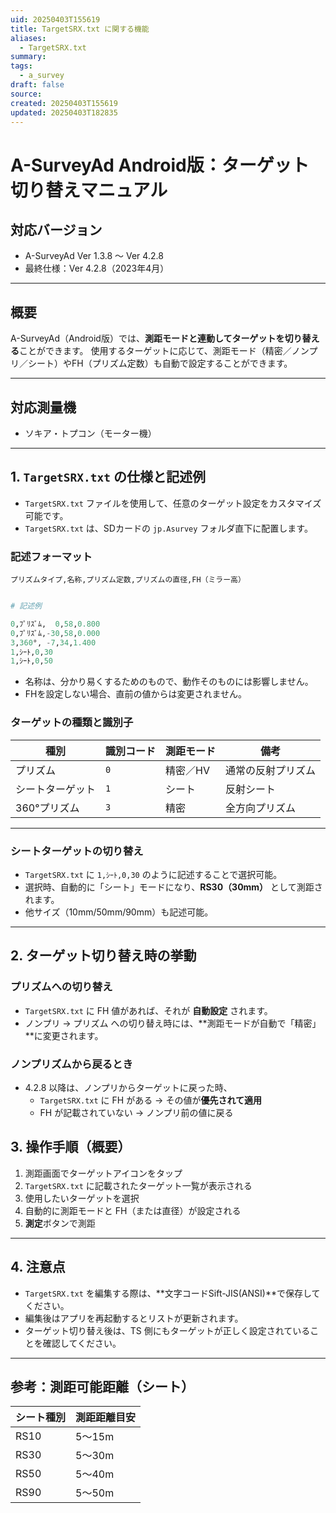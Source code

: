 ```yaml
---
uid: 20250403T155619
title: TargetSRX.txt に関する機能
aliases:
  - TargetSRX.txt
summary: 
tags:
  - a_survey
draft: false
source: 
created: 20250403T155619
updated: 20250403T182835
---
```

# A-SurveyAd Android版：ターゲット切り替えマニュアル

## 対応バージョン
- A-SurveyAd Ver 1.3.8 ～ Ver 4.2.8  
- 最終仕様：Ver 4.2.8（2023年4月）

---

## 概要

A-SurveyAd（Android版）では、**測距モードと連動してターゲットを切り替える**ことができます。
使用するターゲットに応じて、測距モード（精密／ノンプリ／シート）やFH（プリズム定数）も自動で設定することができます。

---

## 対応測量機
- ソキア・トプコン（モーター機）  

---

## 1. `TargetSRX.txt` の仕様と記述例

- `TargetSRX.txt` ファイルを使用して、任意のターゲット設定をカスタマイズ可能です。
- `TargetSRX.txt` は、SDカードの `jp.Asurvey` フォルダ直下に配置します。
### 記述フォーマット

`プリズムタイプ,名称,プリズム定数,プリズムの直径,FH（ミラー高）`

```python

# 記述例

0,ﾌﾟﾘｽﾞﾑ,  0,58,0.800
0,ﾌﾟﾘｽﾞﾑ,-30,58,0.000
3,360°, -7,34,1.400
1,ｼｰﾄ,0,30
1,ｼｰﾄ,0,50

```
- 名称は、分かり易くするためのもので、動作そのものには影響しません。
- FHを設定しない場合、直前の値からは変更されません。

###  ターゲットの種類と識別子

| 種別       | 識別コード | 測距モード | 備考        |
| -------- | ----- | ----- | --------- |
| プリズム     | `0`   | 精密／HV | 通常の反射プリズム |
| シートターゲット | `1`   | シート   | 反射シート     |
| 360°プリズム | `3`   | 精密    | 全方向プリズム   |

---

### シートターゲットの切り替え

- `TargetSRX.txt` に `1,ｼｰﾄ,0,30` のように記述することで選択可能。
- 選択時、自動的に「シート」モードになり、**RS30（30mm）** として測距されます。
- 他サイズ（10mm/50mm/90mm）も記述可能。

---

## 2. ターゲット切り替え時の挙動

### プリズムへの切り替え

- `TargetSRX.txt` に FH 値があれば、それが **自動設定** されます。
- ノンプリ → プリズム への切り替え時には、**測距モードが自動で「精密」**に変更されます。

### ノンプリズムから戻るとき

- 4.2.8 以降は、ノンプリからターゲットに戻った時、
    - `TargetSRX.txt` に FH がある → その値が**優先されて適用**
    - FH が記載されていない → ノンプリ前の値に戻る

## 3. 操作手順（概要）

1. 測距画面でターゲットアイコンをタップ
2. `TargetSRX.txt` に記載されたターゲット一覧が表示される
3. 使用したいターゲットを選択
4. 自動的に測距モードと FH（または直径）が設定される
5. **測定**ボタンで測距

---

## 4. 注意点

- `TargetSRX.txt` を編集する際は、**文字コードSift-JIS(ANSI)**で保存してください。
- 編集後はアプリを再起動するとリストが更新されます。
- ターゲット切り替え後は、TS 側にもターゲットが正しく設定されていることを確認してください。

---

## 参考：測距可能距離（シート）

|シート種別|測距距離目安|
|---|---|
|RS10|5～15m|
|RS30|5～30m|
|RS50|5～40m|
|RS90|5～50m|
